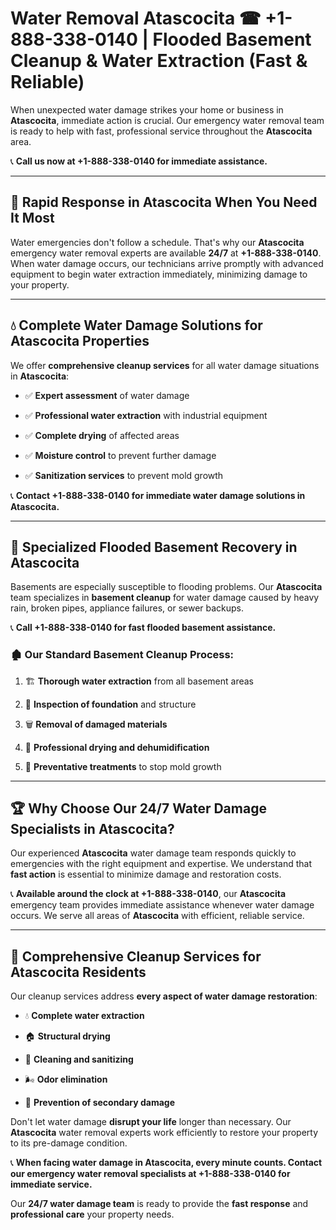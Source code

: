 # Water Removal Atascocita ☎ +1-888-338-0140 | Flooded Basement Cleanup & Water Extraction (Fast & Reliable)

When unexpected water damage strikes your home or business in **Atascocita**, immediate action is crucial. Our emergency water removal team is ready to help with fast, professional service throughout the **Atascocita** area. 

📞 **Call us now at +1-888-338-0140 for immediate assistance.**
---
## 🚀 Rapid Response in Atascocita When You Need It Most
Water emergencies don't follow a schedule. That's why our **Atascocita** emergency water removal experts are available **24/7** at **+1-888-338-0140**. When water damage occurs, our technicians arrive promptly with advanced equipment to begin water extraction immediately, minimizing damage to your property.
---
## 💧 Complete Water Damage Solutions for Atascocita Properties
We offer **comprehensive cleanup services** for all water damage situations in **Atascocita**:
- ✅ **Expert assessment** of water damage  
- ✅ **Professional water extraction** with industrial equipment  
- ✅ **Complete drying** of affected areas  
- ✅ **Moisture control** to prevent further damage  
- ✅ **Sanitization services** to prevent mold growth  
📞 **Contact +1-888-338-0140 for immediate water damage solutions in Atascocita.**
---
## 🌊 Specialized Flooded Basement Recovery in Atascocita
Basements are especially susceptible to flooding problems. Our **Atascocita** team specializes in **basement cleanup** for water damage caused by heavy rain, broken pipes, appliance failures, or sewer backups. 
📞 **Call +1-888-338-0140 for fast flooded basement assistance.**
### 🏚️ Our Standard Basement Cleanup Process:
1. 🏗️ **Thorough water extraction** from all basement areas  
2. 🔎 **Inspection of foundation** and structure  
3. 🗑️ **Removal of damaged materials**  
4. 💨 **Professional drying and dehumidification**  
5. 🚫 **Preventative treatments** to stop mold growth  
---
## 🏆 Why Choose Our 24/7 Water Damage Specialists in Atascocita?
Our experienced **Atascocita** water damage team responds quickly to emergencies with the right equipment and expertise. We understand that **fast action** is essential to minimize damage and restoration costs.
📞 **Available around the clock at +1-888-338-0140**, our **Atascocita** emergency team provides immediate assistance whenever water damage occurs. We serve all areas of **Atascocita** with efficient, reliable service.
---
## 🧹 Comprehensive Cleanup Services for Atascocita Residents
Our cleanup services address **every aspect of water damage restoration**:
- 💧 **Complete water extraction**  
- 🏠 **Structural drying**  
- 🧼 **Cleaning and sanitizing**  
- 🌬️ **Odor elimination**  
- 🚫 **Prevention of secondary damage**  
Don't let water damage **disrupt your life** longer than necessary. Our **Atascocita** water removal experts work efficiently to restore your property to its pre-damage condition.
📞 **When facing water damage in Atascocita, every minute counts. Contact our emergency water removal specialists at +1-888-338-0140 for immediate service.**
Our **24/7 water damage team** is ready to provide the **fast response** and **professional care** your property needs.
